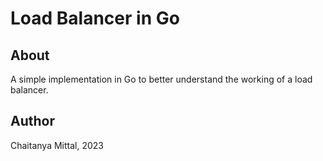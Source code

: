 # Load Balancer in Go

## About
A simple implementation in Go to better understand the working of a load balancer.

## Author
Chaitanya Mittal, 2023
